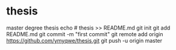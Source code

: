# thesis
master degree thesis
echo # thesis >> README.md
git init
git add README.md
git commit -m "first commit"
git remote add origin https://github.com/ymyqwe/thesis.git
git push -u origin master
